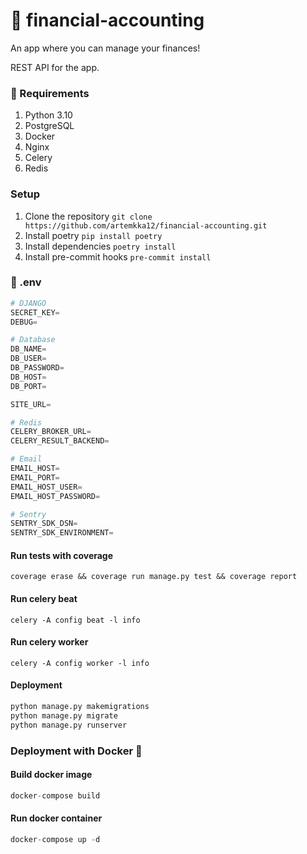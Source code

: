 # 📱 financial-accounting

An app where you can manage your finances!

REST API for the app.

### 📝 Requirements

1. Python 3.10
2. PostgreSQL
3. Docker
4. Nginx
5. Celery
6. Redis

### Setup

1. Clone the repository ```git clone https://github.com/artemkka12/financial-accounting.git```
2. Install poetry ```pip install poetry```
3. Install dependencies ```poetry install```
4. Install pre-commit hooks ```pre-commit install```

### 🔧 .env

```python
# DJANGO
SECRET_KEY=
DEBUG=

# Database
DB_NAME=
DB_USER=
DB_PASSWORD=
DB_HOST=
DB_PORT=

SITE_URL=

# Redis
CELERY_BROKER_URL=
CELERY_RESULT_BACKEND=

# Email
EMAIL_HOST=
EMAIL_PORT=
EMAIL_HOST_USER=
EMAIL_HOST_PASSWORD=

# Sentry
SENTRY_SDK_DSN=
SENTRY_SDK_ENVIRONMENT=
```

#### Run tests with coverage

```
coverage erase && coverage run manage.py test && coverage report
```

#### Run celery beat

```
celery -A config beat -l info
```

#### Run celery worker

```
celery -A config worker -l info
```

#### Deployment

``` python
python manage.py makemigrations
python manage.py migrate
python manage.py runserver
```

### Deployment with Docker 🐳

#### Build docker image

``` python
docker-compose build
```

#### Run docker container

``` python
docker-compose up -d
```
